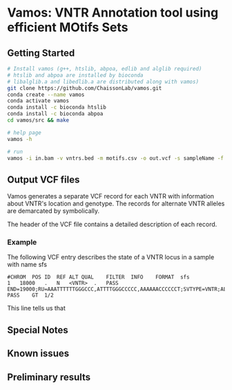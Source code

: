 # Vamos: VNTR Annotation tool using efficient MOtifs Sets
## Getting Started
```sh
# Install vamos (g++, htslib, abpoa, edlib and alglib required)
# htslib and abpoa are installed by bioconda 
# libalglib.a and libedlib.a are distributed along with vamos)
git clone https://github.com/ChaissonLab/vamos.git
conda create --name vamos
conda activate vamos
conda install -c bioconda htslib  
conda install -c bioconda abpoa 
cd vamos/src && make

# help page
vamos -h

# run
vamos -i in.bam -v vntrs.bed -m motifs.csv -o out.vcf -s sampleName -f
```

## Output VCF files
Vamos generates a separate VCF record for each VNTR with information about VNTR's location and genotype. The records for alternate VNTR alleles are demarcated by <VNTR> symbolically.

The header of the VCF file contains a detailed description of each record.

### Example

The following VCF entry describes the state of a VNTR locus in a sample with
name sfs

```
#CHROM	POS	ID	REF	ALT	QUAL	FILTER	INFO	FORMAT	sfs
1	18000	.	N	<VNTR>	.	PASS	END=19000;RU=AAATTTTTTGGGCCC,ATTTTGGGCCCCC,AAAAAACCCCCCT;SVTYPE=VNTR;ALTANNO_H1=MOTIF_2,MOTIF_2,MOTIF_2,MOTIF_2,MOTIF_1,MOTIF_2,MOTIF_2,MOTIF_2,MOTIF_2,MOTIF_2,MOTIF_2,MOTIF_2,MOTIF_2,MOTIF_1,MOTIF_0,MOTIF_2,MOTIF_2,MOTIF_1,MOTIF_2,MOTIF_2,MOTIF_2,MOTIF_2,MOTIF_2,MOTIF_2,MOTIF_2,MOTIF_2,MOTIF_2,MOTIF_2,MOTIF_2,MOTIF_2,MOTIF_2,MOTIF_1,MOTIF_1,MOTIF_2,MOTIF_2,MOTIF_2,MOTIF_1,MOTIF_2,MOTIF_2,MOTIF_2,MOTIF_1,MOTIF_2,MOTIF_2,MOTIF_2,MOTIF_2,MOTIF_2,MOTIF_1,MOTIF_2,MOTIF_2,MOTIF_2,MOTIF_2,MOTIF_2,MOTIF_2,MOTIF_2,MOTIF_2,MOTIF_2,MOTIF_2,MOTIF_2,MOTIF_2,MOTIF_2,MOTIF_2,MOTIF_2,MOTIF_2,MOTIF_2,MOTIF_2,MOTIF_2,MOTIF_2,MOTIF_1,MOTIF_2,MOTIF_2,MOTIF_2,MOTIF_2,MOTIF_2,MOTIF_2,MOTIF_2,MOTIF_2,MOTIF_2,MOTIF_2,MOTIF_1;ALTANNO_H2=MOTIF_2,MOTIF_1,MOTIF_1,MOTIF_1,MOTIF_1,MOTIF_1,MOTIF_1,MOTIF_0,MOTIF_0,MOTIF_0,MOTIF_1,MOTIF_0,MOTIF_1,MOTIF_2,MOTIF_1,MOTIF_1,MOTIF_1,MOTIF_1,MOTIF_2,MOTIF_0,MOTIF_0,MOTIF_1,MOTIF_1,MOTIF_1,MOTIF_2,MOTIF_1,MOTIF_1,MOTIF_1,MOTIF_2,MOTIF_1,MOTIF_1,MOTIF_0,MOTIF_1,MOTIF_1,MOTIF_1,MOTIF_2,MOTIF_1,MOTIF_1,MOTIF_1,MOTIF_0,MOTIF_1,MOTIF_1,MOTIF_0,MOTIF_0,MOTIF_1,MOTIF_2,MOTIF_2,MOTIF_1,MOTIF_1,MOTIF_2,MOTIF_1,MOTIF_2,MOTIF_2,MOTIF_2,MOTIF_1,MOTIF_1,MOTIF_1,MOTIF_1,MOTIF_1,MOTIF_1,MOTIF_1,MOTIF_2,MOTIF_2,MOTIF_2,MOTIF_2,MOTIF_2,MOTIF_2,MOTIF_1,MOTIF_2,MOTIF_2,MOTIF_2,MOTIF_1,MOTIF_1,MOTIF_1,MOTIF_12,MOTIF_12,MOTIF_12,MOTIF_12,MOTIF_12,MOTIF_12,MOTIF_12,MOTIF_12,MOTIF_12;	PASS	GT	1/2
```

This line tells us that 
## Special Notes


## Known issues


## Preliminary results
